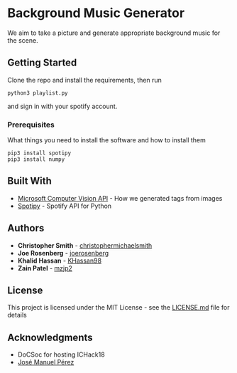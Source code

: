 # Background Music Generator

We aim to take a picture and generate appropriate background music for the scene.

## Getting Started

Clone the repo and install the requirements, then run 
```
python3 playlist.py
```
and sign in with your spotify account.

### Prerequisites

What things you need to install the software and how to install them

```
pip3 install spotipy
pip3 install numpy
```

## Built With

* [Microsoft Computer Vision API](http://customvision.ai/) - How we generated tags from images
* [Spotipy](http://spotipy.readthedocs.io/en/latest/) - Spotify API for Python

## Authors

* **Christopher Smith** - [christophermichaelsmith](https://github.com/christophermichaelsmith)
* **Joe Rosenberg** - [joerosenberg](https://github.com/joerosenberg)
* **Khalid Hassan** - [KHassan98](https://github.com/KHassan98)
* **Zain Patel** - [mzjp2](https://github.com/mzjp2)


## License

This project is licensed under the MIT License - see the [LICENSE.md](LICENSE.md) file for details

## Acknowledgments

* DoCSoc for hosting ICHack18
* [José Manuel Pérez](https://codepen.io/jmperez/pen/MmwObE)